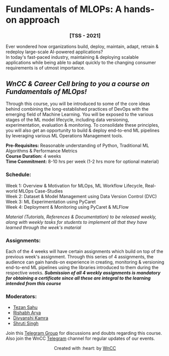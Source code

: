 # Fundamentals of MLOPs: A hands-on approach 
### <div align="center">[TSS - 2021]</div>

Ever wondered how organizations build, deploy, maintain, adapt, retrain & redeploy large-scale AI-powered applications?   
In today's fast-paced industry, maintaining & deploying scalable applications while being able to adapt quickly to the changing consumer requirements is of utmost importance. 

## ***WnCC & Career Cell bring to you a course on Fundamentals of MLOps!***  
Through this course, you will be introduced to some of the core ideas behind combining the long-established practices of DevOps with the emerging field of Machine Learning. You will be exposed to the various stages of the ML model lifecycle, including data versioning, experimentation, evaluation & monitoring. To consolidate these principles, you will also get an opportunity to build & deploy end-to-end ML pipelines by leveraging various ML Operations Management tools.

**Pre-Requisites:** Reasonable understanding of Python, Traditional ML Algorithms & Performance Metrics  
**Course Duration:**  4 weeks  
**Time Commitment:** 8-10 hrs per week (1-2 hrs more for optional material)
### Schedule:   
Week 1: Overview & Motivation for MLOps, ML Workflow Lifecycle, Real-world MLOps Case-Studies  
Week 2: Dataset & Model Management using Data Version Control (DVC)  
Week 3: ML Experimentation using PyCaret  
Week 4: Deployment & Monitoring using PyCaret & MLFlow   

_Material (Tutorials, References & Documentation) to be released weekly, along with weekly tasks for students to implement all that they have learned through the week's material_

### Assignments:  
Each of the 4 weeks will have certain assignments which build on top of the previous week's assignment. Through this series of 4 assignments, the audience can gain hands-on experience in creating, monitoring & versioning end-to-end ML pipelines using the libraries introduced to them during the respective weeks. 
***Submission of all 4 weekly assignments is mandatory for obtaining a certificate since all these are integral to the learning intended from this course***

### Moderators:
- [Tezan Sahu](https://www.facebook.com/tezan.sahu.3)
- [Rishabh Arya](https://www.facebook.com/rishabh.arya.9822924 )
- [Divyanshi Kamra](https://www.facebook.com/divyanshi.kamra.7)
- [Shruti Singh](https://www.facebook.com/shruti.s.50364592)


Join this [Telegram Group](https://t.me/joinchat/uX-Ix8qC96VjNzE1) for discussions and doubts regarding this course.
Also join the WnCC [Telegram](https://t.me/joinchat/WHfOTR41RrD9DLL6) channel for regular updates of our events.

<p align="center">Created with :heart: by <a href="https://www.wncc-iitb.org/">WnCC</a></p>










